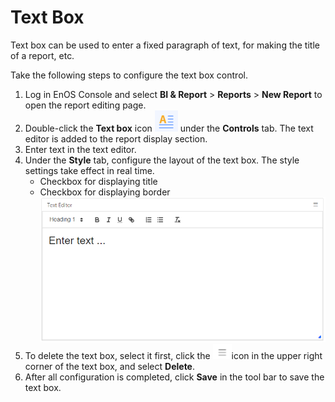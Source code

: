 # Text Box

Text box can be used to enter a fixed paragraph of text, for making the title of a report, etc. 

Take the following steps to configure the text box control.

1. Log in EnOS Console and select **BI & Report** > **Reports** > **New Report** to open the report editing page.
2. Double-click the **Text box** icon ![text_icon](../media/text_icon.png) under the **Controls** tab. The text editor is added to the report display section.
3. Enter text in the text editor.
4. Under the **Style** tab, configure the layout of the text box. The style settings take effect in real time. 
   - Checkbox for displaying title
   - Checkbox for displaying border![text_legend](../media/text_legend.png)
5. To delete the text box, select it first, click the ![chart_spread](../media/chart_spread.png)icon in the upper right corner of the text box, and select **Delete**. 
6. After all configuration is completed, click **Save** in the tool bar to save the text box. 

